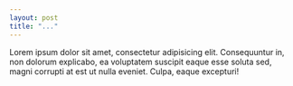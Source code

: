 ```yaml
---
layout: post
title: "..."
---
```


Lorem ipsum dolor sit amet, consectetur adipisicing elit. Consequuntur in, non dolorum explicabo, ea voluptatem suscipit eaque esse soluta sed, magni corrupti at est ut nulla eveniet. Culpa, eaque excepturi!
